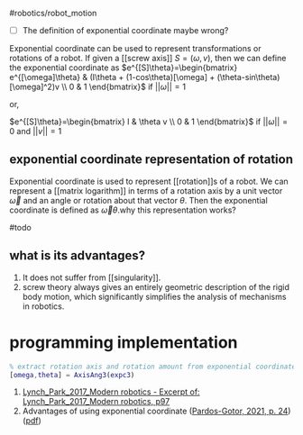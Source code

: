 #robotics/robot_motion
* [ ] The definition of exponential coordinate maybe wrong? 

Exponential coordinate can be used to represent transformations or rotations of a robot. If given a [[screw axis]] $S = (\omega,v)$, then we can define the exponential coordinate as $e^{[S]\theta}=\begin{bmatrix} e^{[\omega]\theta} & (I\theta + (1-cos\theta)[\omega] + (\theta-sin\theta)[\omega]^2)v \\ 0 & 1 \end{bmatrix}$ if $||\omega|| = 1$  

or, 

$e^{[S]\theta}=\begin{bmatrix} I & \theta v \\ 0 & 1 \end{bmatrix}$ if $||\omega|| = 0$ and $|| v|| = 1$ 

## exponential coordinate representation of rotation

Exponential coordinate is used to represent [[rotation]]s of a robot. We can represent a [[matrix logarithm]] in terms of a rotation axis by a unit vector $\vec{\omega}$ and an angle or rotation about that vector $\theta$. Then the exponential coordinate is defined as $\vec{\omega}\theta$.why this representation works? 

#todo

## what is its advantages?

1. It does not suffer from [[singularity]]. 
2. screw theory always gives an entirely geometric description of the rigid body motion, which significantly simplifies the analysis of mechanisms in robotics.

# programming implementation

```matlab
% extract rotation axis and rotation amount from exponential coordinates 
[omega,theta] = AxisAng3(expc3)
```

1. [Lynch_Park_2017_Modern robotics - Excerpt of: Lynch_Park_2017_Modern robotics, p97](lt://open/sF1mSW5VQE-dMECpL20GNA)
2. Advantages of using exponential coordinate ([Pardos-Gotor, 2021, p. 24](zotero://select/library/items/V6J2RZZH)) ([pdf](zotero://open-pdf/library/items/9ZMQK9KL?page=51&annotation=A5K4V6XU))